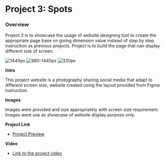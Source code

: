 # Project 3: Spots

### Overview

Project 3 is to showcase the usage of website designing tool to create the appropriate page base on giving dimension value instead of step by step instruction as previous projects. Project is to build the page that can display different size of screen.

![1440px](https://practicum-content.s3.us-west-1.amazonaws.com/resources/01_1716205590.png)
![880-1440px](https://practicum-content.s3.us-west-1.amazonaws.com/resources/02_1716205592.png)
![320px](https://practicum-content.s3.us-west-1.amazonaws.com/resources/03_1716205592.png)

**Intro**

This project website is a photography sharing social media that adapt to different screen size, website created using the layout provided from Figma instruction.

**Images**

Images were provided and size appropriately with screen size requirement. Images were use as showcase of website display purpose only.

**Project Link**

- [Project Preview](https://k-nguyen-92.github.io/se_project_spots/)

**Video**

- [Link to the project video](https://drive.google.com/file/d/1spj-a3GgSR00RNt2zW-wLHnglGdZroJV/view?usp=sharing)
